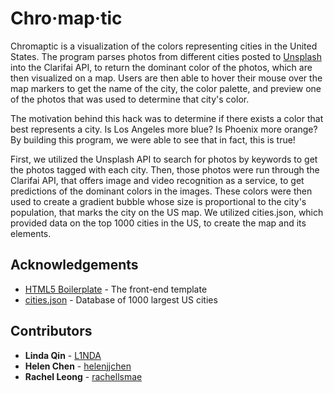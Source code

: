 # Chro·map·tic

Chromaptic is a visualization of the colors representing cities in the United States. The program parses photos from different cities posted to [Unsplash](https://unsplash.com/) into the Clarifai API, to return the dominant color of the photos, which are then visualized on a map. Users are then able to hover their mouse over the map markers to get the name of the city, the color palette, and preview one of the photos that was used to determine that city's color.

The motivation behind this hack was to determine if there exists a color that best represents a city. Is Los Angeles more blue? Is Phoenix more orange? By building this program, we were able to see that in fact, this is true! 

First, we utilized the Unsplash API to search for photos by keywords to get the photos tagged with each city. Then, those photos were run through the Clarifai API, that offers image and video recognition as a service, to get predictions of the dominant colors in the images. These colors were then used to create a gradient bubble whose size is proportional to the city's population, that marks the city on the US map. We utilized cities.json, which provided data on the top 1000 cities in the US, to create the map and its elements.

## Acknowledgements

* [HTML5 Boilerplate](https://html5boilerplate.com/) - The front-end template
* [cities.json](https://gist.github.com/Miserlou/c5cd8364bf9b2420bb29) - Database of 1000 largest US cities

## Contributors

* **Linda Qin** - [L1NDA](https://github.com/L1NDA)
* **Helen Chen** - [helenjjchen](https://github.com/helenjjchen)
* **Rachel Leong** - [rachellsmae](https://github.com/rachellsmae)

